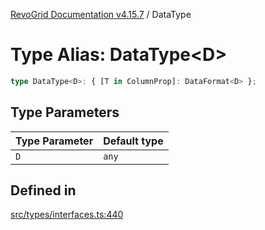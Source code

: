 [RevoGrid Documentation v4.15.7](README.md) / DataType

# Type Alias: DataType\<D\>

```ts
type DataType<D>: { [T in ColumnProp]: DataFormat<D> };
```

## Type Parameters

| Type Parameter | Default type |
| ------ | ------ |
| `D` | `any` |

## Defined in

[src/types/interfaces.ts:440](https://github.com/revolist/revogrid/blob/4b66617ba213e84ecc08d523780ce49415de163a/src/types/interfaces.ts#L440)
